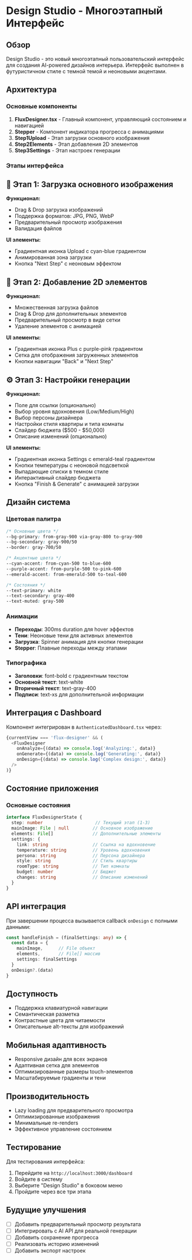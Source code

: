 # Design Studio - Многоэтапный Интерфейс

## Обзор

Design Studio - это новый многоэтапный пользовательский интерфейс для создания AI-powered дизайнов интерьера. Интерфейс выполнен в футуристичном стиле с темной темой и неоновыми акцентами.

## Архитектура

### Основные компоненты

1. **FluxDesigner.tsx** - Главный компонент, управляющий состоянием и навигацией
2. **Stepper** - Компонент индикатора прогресса с анимациями
3. **Step1Upload** - Этап загрузки основного изображения
4. **Step2Elements** - Этап добавления 2D элементов
5. **Step3Settings** - Этап настроек генерации

### Этапы интерфейса

## 📸 Этап 1: Загрузка основного изображения

**Функционал:**
- Drag & Drop загрузка изображений
- Поддержка форматов: JPG, PNG, WebP
- Предварительный просмотр изображения
- Валидация файлов

**UI элементы:**
- Градиентная иконка Upload с cyan-blue градиентом
- Анимированная зона загрузки
- Кнопка "Next Step" с неоновым эффектом

## 🎨 Этап 2: Добавление 2D элементов

**Функционал:**
- Множественная загрузка файлов
- Drag & Drop для дополнительных элементов
- Предварительный просмотр в виде сетки
- Удаление элементов с анимацией

**UI элементы:**
- Градиентная иконка Plus с purple-pink градиентом
- Сетка для отображения загруженных элементов
- Кнопки навигации "Back" и "Next Step"

## ⚙️ Этап 3: Настройки генерации

**Функционал:**
- Поле для ссылки (опционально)
- Выбор уровня вдохновения (Low/Medium/High)
- Выбор персоны дизайнера
- Настройки стиля квартиры и типа комнаты
- Слайдер бюджета ($500 - $50,000)
- Описание изменений (опционально)

**UI элементы:**
- Градиентная иконка Settings с emerald-teal градиентом
- Кнопки температуры с неоновой подсветкой
- Выпадающие списки в темном стиле
- Интерактивный слайдер бюджета
- Кнопка "Finish & Generate" с анимацией загрузки

## Дизайн система

### Цветовая палитра

```css
/* Основные цвета */
--bg-primary: from-gray-900 via-gray-800 to-gray-900
--bg-secondary: gray-900/50
--border: gray-700/50

/* Акцентные цвета */
--cyan-accent: from-cyan-500 to-blue-600
--purple-accent: from-purple-500 to-pink-600  
--emerald-accent: from-emerald-500 to-teal-600

/* Состояния */
--text-primary: white
--text-secondary: gray-400
--text-muted: gray-500
```

### Анимации

- **Переходы**: 300ms duration для hover эффектов
- **Тени**: Неоновые тени для активных элементов
- **Загрузка**: Spinner анимация для кнопки генерации
- **Stepper**: Плавные переходы между этапами

### Типографика

- **Заголовки**: font-bold с градиентным текстом
- **Основной текст**: text-white
- **Вторичный текст**: text-gray-400
- **Подписи**: text-xs для дополнительной информации

## Интеграция с Dashboard

Компонент интегрирован в `AuthenticatedDashboard.tsx` через:

```typescript
{currentView === 'flux-designer' && (
  <FluxDesigner 
    onAnalyze={(data) => console.log('Analyzing:', data)}
    onGenerate={(data) => console.log('Generating:', data)}
    onDesign={(data) => console.log('Complex design:', data)}
  />
)}
```

## Состояние приложения

### Основные состояния

```typescript
interface FluxDesignerState {
  step: number                    // Текущий этап (1-3)
  mainImage: File | null         // Основное изображение
  elements: File[]               // Дополнительные элементы
  settings: {
    link: string                 // Ссылка на вдохновение
    temperature: string          // Уровень вдохновения
    persona: string              // Персона дизайнера
    style: string                // Стиль квартиры
    roomType: string             // Тип комнаты
    budget: number               // Бюджет
    changes: string              // Описание изменений
  }
}
```

## API интеграция

При завершении процесса вызывается callback `onDesign` с полными данными:

```typescript
const handleFinish = (finalSettings: any) => {
  const data = {
    mainImage,      // File объект
    elements,       // File[] массив
    settings: finalSettings
  }
  onDesign?.(data)
}
```

## Доступность

- Поддержка клавиатурной навигации
- Семантическая разметка
- Контрастные цвета для читаемости
- Описательные alt-тексты для изображений

## Мобильная адаптивность

- Responsive дизайн для всех экранов
- Адаптивная сетка для элементов
- Оптимизированные размеры touch-элементов
- Масштабируемые градиенты и тени

## Производительность

- Lazy loading для предварительного просмотра
- Оптимизированные изображения
- Минимальные re-renders
- Эффективное управление состоянием

## Тестирование

Для тестирования интерфейса:

1. Перейдите на `http://localhost:3000/dashboard`
2. Войдите в систему
3. Выберите "Design Studio" в боковом меню
4. Пройдите через все три этапа

## Будущие улучшения

- [ ] Добавить предварительный просмотр результата
- [ ] Интегрировать с AI API для реальной генерации
- [ ] Добавить сохранение прогресса
- [ ] Реализовать историю изменений
- [ ] Добавить экспорт настроек 
